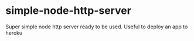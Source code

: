 # simple-node-http-server
Super simple node http server ready to be used. Useful to deploy an app to heroku
